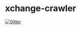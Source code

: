 # xchange-crawler

[![Gitter](https://badges.gitter.im/cyberFund/xchange-crawler.svg)](https://gitter.im/cyberFund/xchange-crawler?utm_source=badge&utm_medium=badge&utm_campaign=pr-badge&utm_content=badge)